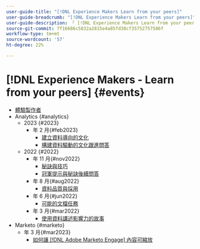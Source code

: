 ```yaml
---
user-guide-title: "[!DNL Experience Makers Learn from your peers]"
user-guide-breadcrumb: "[!DNL Experience Makers Learn from your peers]"
user-guide-description: 「 [!DNL Experience Makers Learn from your peers]"
source-git-commit: 7f16686c5832a2815e4a85fd38cf35752757586f
workflow-type: tm+mt
source-wordcount: '57'
ht-degree: 22%

---
```



# [!DNL Experience Makers - Learn from your peers] {#events}

+ [體驗製作者](./overview.md)
+ Analytics {#analytics}
   + 2023 {#2023}
      +  年 2 月{#feb2023}
         + [建立資料導向的文化](analytics/feb2023/data-driven-culture.md)
         + [構建資料驅動的文化跟進問答](analytics/feb2023/data-driven-culture-q-and-a.md)
   + 2022 {#2022}
      +  年 11 月{#nov2022}
         + [秘訣與技巧](analytics/nov2022/tips-and-tricks.md)
         + [冠軍提示與秘訣後續問答](analytics/nov2022/tips-and-tricks-q-and-a.md)
      +  年 8 月{#aug2022}
         + [資料品質與採用](analytics/aug2022/data-quality.md)
      +  年 6 月{#jun2022}
         + [可能的文檔任務](analytics/june2022/mission-possible.md)
      +  年 3 月{#mar2022}
         + [使用資料講述影響力的故事](analytics/mar2022/stories-with-data.md)
+ Marketo {#marketo}
   +  年 3 月{#mar2023}
      + [如何讓 [!DNL Adobe Marketo Engage] 內容可縮放](marketo/mar2023/templates-tokens-teamwork.md)
